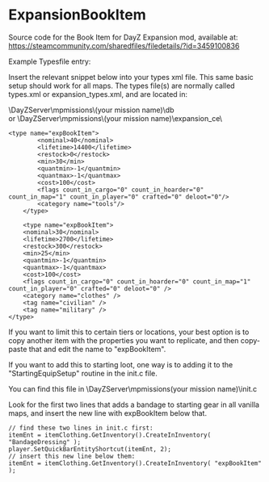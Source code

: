 # ExpansionBookItem
Source code for the Book Item for DayZ Expansion mod, available at:
https://steamcommunity.com/sharedfiles/filedetails/?id=3459100836

Example Typesfile entry:

Insert the relevant snippet below into your types xml file. This same basic setup should work for all maps.
The types file(s) are normally called types.xml or expansion_types.xml, and are located in:

\DayZServer\mpmissions\\(your mission name)\db\
or
\DayZServer\mpmissions\\(your mission name)\expansion_ce\

<!-- suitable for official maps -->
	<type name="expBookItem">
        	<nominal>40</nominal>
        	<lifetime>14400</lifetime>
        	<restock>0</restock>
        	<min>30</min>
        	<quantmin>-1</quantmin>
        	<quantmax>-1</quantmax>
        	<cost>100</cost>
        	<flags count_in_cargo="0" count_in_hoarder="0" count_in_map="1" count_in_player="0" crafted="0" deloot="0"/>
        	<category name="tools"/>
    	</type>

<!-- suitable for Namalsk -->
     	<type name="expBookItem">
		<nominal>30</nominal>
		<lifetime>2700</lifetime>
		<restock>300</restock>
		<min>25</min>
		<quantmin>-1</quantmin>
		<quantmax>-1</quantmax>
		<cost>100</cost>
		<flags count_in_cargo="0" count_in_hoarder="0" count_in_map="1" count_in_player="0" crafted="0" deloot="0" />
		<category name="clothes" />
		<tag name="civilian" />
		<tag name="military" />
	</type>

If you want to limit this to certain tiers or locations, your best option is to copy another item with the properties you want to replicate, and then copy-paste that and edit the name to "expBookItem".

If you want to add this to starting loot, one way is to adding it to the "StartingEquipSetup" routine in the init.c file.

You can find this file in \DayZServer\mpmissions\(your mission name)\init.c

Look for the first two lines that adds a bandage to starting gear in all vanilla maps, and insert the new line with expBookItem below that.
	
	// find these two lines in init.c first:
	itemEnt = itemClothing.GetInventory().CreateInInventory( "BandageDressing" );
	player.SetQuickBarEntityShortcut(itemEnt, 2);
	// insert this new line below them:
	itemEnt = itemClothing.GetInventory().CreateInInventory( "expBookItem" );
